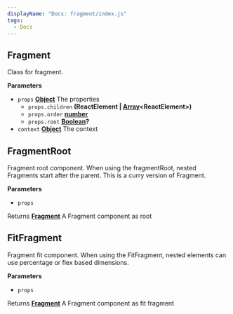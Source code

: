 ```yaml
---
displayName: "Docs: fragment/index.js"
tags: 
  - Docs
---
```


<!-- Generated by documentation.js. Update this documentation by updating the source code. -->

## Fragment

Class for fragment.

**Parameters**

-   `props` **[Object][1]** The properties
    -   `props.children` **(ReactElement | [Array][2]&lt;ReactElement>)** 
    -   `props.order` **[number][3]** 
    -   `props.root` **[Boolean][4]?** 
-   `context` **[Object][1]** The context

## FragmentRoot

Fragment root component. When using the fragmentRoot, nested Fragments start
after the parent. This is a curry version of Fragment.

**Parameters**

-   `props`  

Returns **[Fragment][5]** A Fragment component as root

## FitFragment

Fragment fit component. When using the FitFragment, nested elements
can use percentage or flex based dimensions.

**Parameters**

-   `props`  

Returns **[Fragment][5]** A Fragment component as fit fragment

[1]: https://developer.mozilla.org/docs/Web/JavaScript/Reference/Global_Objects/Object

[2]: https://developer.mozilla.org/docs/Web/JavaScript/Reference/Global_Objects/Array

[3]: https://developer.mozilla.org/docs/Web/JavaScript/Reference/Global_Objects/Number

[4]: https://developer.mozilla.org/docs/Web/JavaScript/Reference/Global_Objects/Boolean

[5]: #fragment

